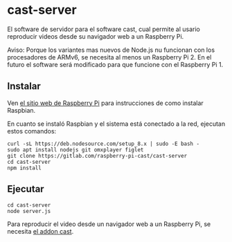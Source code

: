 # cast-server
El software de servidor para el software cast, cual permite al usario reproducir videos desde su navigador web a un Raspberry Pi.

Aviso: Porque los variantes mas nuevos de Node.js nu funcionan con los procesadores de ARMv6, se necesita al menos un Raspberry Pi 2. En el futuro el software será modificado para que funcione con el Raspberry Pi 1.

## Instalar
Ven [el sitio web de Raspberry Pi](https://www.raspberrypi.org/downloads/) para instrucciones de como instalar Raspbian.

En cuanto se instaló Raspbian y el sistema está conectado a la red, ejecutan estos comandos:
```
curl -sL https://deb.nodesource.com/setup_8.x | sudo -E bash -
sudo apt install nodejs git omxplayer figlet
git clone https://gitlab.com/raspberry-pi-cast/cast-server
cd cast-server
npm install
```

## Ejecutar
```
cd cast-server
node server.js
```

Para reproducir el video desde un navigador web a un Raspberry Pi, se necesita
[el addon cast](https://gitlab.com/raspberry-pi-cast/cast-addon-firefox).
